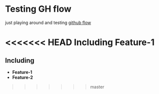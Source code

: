 # Testing GH flow

just playing around and testing [github flow](https://guides.github.com/introduction/flow/)

<<<<<<< HEAD
Including **Feature-1**
=======
## Including
 - **Feature-1**
 - **Feature-2**
>>>>>>> master
